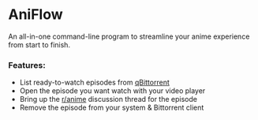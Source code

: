 # AniFlow
An all-in-one command-line program to streamline your anime experience from start to finish.

### Features:
* List ready-to-watch episodes from [qBittorrent](https://www.qbittorrent.org/)
* Open the episode you want watch with your video player
* Bring up the [r/anime](https://reddit.com/r/anime/) discussion thread for the episode
* Remove the episode from your system & Bittorrent client
